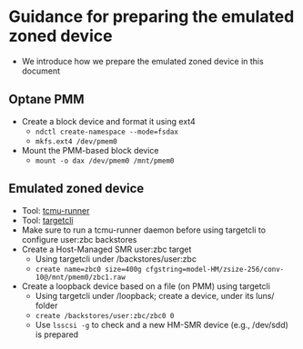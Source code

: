 # Guidance for preparing the emulated zoned device

* We introduce how we prepare the emulated zoned device in this document

## Optane PMM
* Create a block device and format it using ext4
    * ``ndctl create-namespace --mode=fsdax``
    * ``mkfs.ext4 /dev/pmem0``
* Mount the PMM-based block device
    * ``mount -o dax /dev/pmem0 /mnt/pmem0``

## Emulated zoned device
* Tool: [tcmu-runner](https://github.com/open-iscsi/tcmu-runner)
* Tool: [targetcli](https://github.com/open-iscsi/targetcli-fb)
* Make sure to run a tcmu-runner daemon before using targetcli to configure user:zbc backstores
* Create a Host-Managed SMR user:zbc target
    * Using targetcli under /backstores/user:zbc
    * ``create name=zbc0 size=400g cfgstring=model-HM/zsize-256/conv-10@/mnt/pmem0/zbc1.raw``
* Create a loopback device based on a file (on PMM) using targetcli
    * Using targetcli under /loopback; create a device, under its luns/ folder
    * ``create /backstores/user:zbc/zbc0 0``
    * Use ``lsscsi -g`` to check and a new HM-SMR device (e.g., /dev/sdd) is prepared

